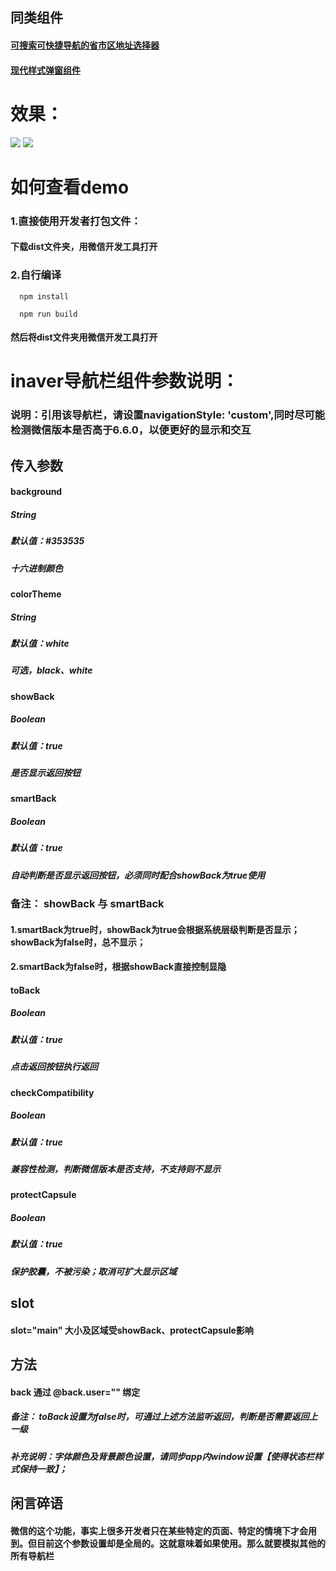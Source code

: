 ## 同类组件
#### [可搜索可快捷导航的省市区地址选择器](https://github.com/wahao/wepy-com-icityer)
#### [现代样式弹窗组件](https://github.com/wahao/wepy-com-iviewer)


# 效果：

<img src="./screenshot/screenshot1.png"/>

<img src="./screenshot/screenshot2.png"/>

#  如何查看demo

### 1.直接使用开发者打包文件：
####  下载dist文件夹，用微信开发工具打开

### 2.自行编译
```console
  npm install
``` 
```console
  npm run build
``` 
####  然后将dist文件夹用微信开发工具打开


# inaver导航栏组件参数说明：

### 说明：引用该导航栏，请设置navigationStyle: 'custom',同时尽可能检测微信版本是否高于6.6.0，以便更好的显示和交互

## 传入参数

#### background 
##### String 
##### 默认值：#353535 
##### 十六进制颜色 

#### colorTheme 
##### String 
##### 默认值：white 
##### 可选，black、white 

#### showBack 
##### Boolean 
##### 默认值：true 
##### 是否显示返回按钮

#### smartBack
##### Boolean 
##### 默认值：true 
##### 自动判断是否显示返回按钮，必须同时配合showBack为true使用

### 备注： showBack 与 smartBack

#### 1.smartBack为true时，showBack为true会根据系统层级判断是否显示；showBack为false时，总不显示；
#### 2.smartBack为false时，根据showBack直接控制显隐

#### toBack 
##### Boolean 
##### 默认值：true 
##### 点击返回按钮执行返回 

#### checkCompatibility 
##### Boolean 
##### 默认值：true 
##### 兼容性检测，判断微信版本是否支持，不支持则不显示 

#### protectCapsule 
##### Boolean 
##### 默认值：true 
##### 保护胶囊，不被污染；取消可扩大显示区域

## slot

#### slot="main" 大小及区域受showBack、protectCapsule影响

## 方法

#### back   通过 @back.user="" 绑定
##### 备注： toBack设置为false时，可通过上述方法监听返回，判断是否需要返回上一级


##### 补充说明：字体颜色及背景颜色设置，请同步app内window设置【使得状态栏样式保持一致】；


## 闲言碎语
#### 微信的这个功能，事实上很多开发者只在某些特定的页面、特定的情境下才会用到。但目前这个参数设置却是全局的。这就意味着如果使用。那么就要模拟其他的所有导航栏

